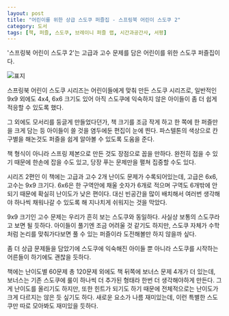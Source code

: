```yaml
---
layout: post
title: "어린이를 위한 상급 스도쿠 퍼즐집 - 스프링북 어린이 스도쿠 2"
category: 도서
tags: [책, 퍼즐, 스도쿠, 브레이니 퍼즐 랩, 시간과공간사, 서평]
---
```


'스프링북 어린이 스도쿠 2'는
고급과 고수 문제를 담은 어린이를 위한 스도쿠 퍼즐집이다.

![표지](https://lh3.googleusercontent.com/eNXc-A7CgkiVEKBK5lj-iklcuBphzh3dHGZDjRuEdKhlriMcC9fJuPZDH5RJ_wBhrkeGPzkOqsNO2Q=s480)

스프링북 어린이 스도쿠 시리즈는
어린이들에게 맞춰 만든 스도쿠 시리즈로,
일반적인 9x9 외에도 4x4, 6x6 크기도 있어
아직 스도쿠에 익숙하지 않은 아이들이 좀 더 쉽게 적응할 수 있도록 했다.

그 외에도 모서리를 둥글게 만들었다던가,
책 크기를 조금 작게 하고 한 쪽에 한 퍼즐만을 크게 담는 등
아이들이 쓸 것을 염두에둔 편집이 눈에 띈다.
파스텔톤의 색상으로 칸 구별을 해논것도 퍼즐을 쉽게 알아볼 수 있도록 도움을 준다.

책 형식이 아니라 스프링 제본으로 만든 것도 장점으로 꼽을 만하다.
완전히 접을 수 있기 때문에 한손에 잡을 수도 있고,
당장 푸는 문제만을 펼쳐 집중할 수도 있다.

시리즈 2편인 이 책에는 고급과 고수 2개 난이도 문제가 수록되어있는데,
고급은 6x6, 고수는 9x9 크기다.
6x6은 한 구역안에 채울 숫자가 6개로 적으며 구역도 6개밖에 안되기 때문에 확실히 난이도가 낮은 편이다.
대신 빈공간을 많이 배치해서 여러번 생각해야 하나씩 채워나갈 수 있도록 해
지나치게 쉬워지는 것을 막았다.

9x9 크기인 고수 문제는 우리가 흔히 보는 스도쿠와 동일하다.
사실상 보통의 스도쿠라고 보면 될 듯하다.
아이들이 풀기엔 조금 어려울 것 같기도 하지만,
스도쿠 자체가 수학처럼 논리를 맞춰가다보면 풀 수 있는 퍼즐이라 도전해볼만 하지 않을까 싶다.

좀 더 상급 문제들을 담았기에
스도쿠에 익숙해진 아이들 뿐 아니라
스도쿠를 시작하는 어른들이 하기에도 괜찮을 듯하다.

책에는 난이도별 60문제 총 120문제 외에도
책 뒤쪽에 보너스 문제 4개가 더 있는데,
보너스는 기존 스도쿠에 룰이 하나씩 더 추가된 형태라 한번 더 생각해야하게 만든다.
그게 난이도를 올리기도 하지만,
또한 힌트가 되기도 하기 때문에 전체적으로는 난이도가 크게 다르지는 않은 듯 싶기도 하다.
새로운 요소가 나름 재미있는데, 이런 특별한 스도쿠만 따로 모아봐도 재미있을 듯하다.
